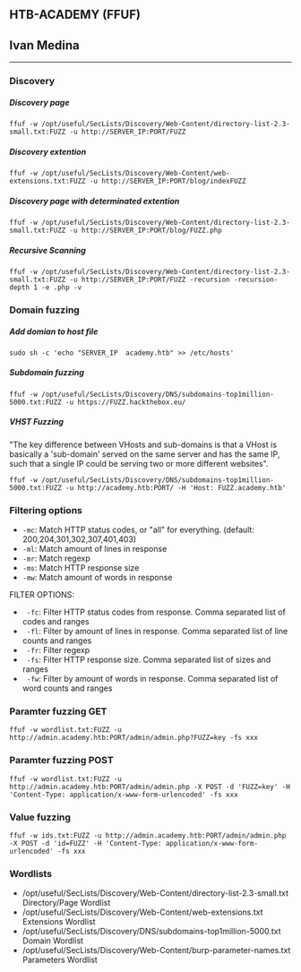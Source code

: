 ## HTB-ACADEMY (FFUF)
## Ivan Medina
---

### Discovery

##### Discovery page

```
ffuf -w /opt/useful/SecLists/Discovery/Web-Content/directory-list-2.3-small.txt:FUZZ -u http://SERVER_IP:PORT/FUZZ
```

##### Discovery extention

```
ffuf -w /opt/useful/SecLists/Discovery/Web-Content/web-extensions.txt:FUZZ -u http://SERVER_IP:PORT/blog/indexFUZZ
```

##### Discovery page with determinated extention 

```
ffuf -w /opt/useful/SecLists/Discovery/Web-Content/directory-list-2.3-small.txt:FUZZ -u http://SERVER_IP:PORT/blog/FUZZ.php
```

##### Recursive Scanning 

```
ffuf -w /opt/useful/SecLists/Discovery/Web-Content/directory-list-2.3-small.txt:FUZZ -u http://SERVER_IP:PORT/FUZZ -recursion -recursion-depth 1 -e .php -v
```

### Domain fuzzing

##### Add domian to host file 

```
sudo sh -c 'echo "SERVER_IP  academy.htb" >> /etc/hosts'
```

##### Subdomain fuzzing

```
ffuf -w /opt/useful/SecLists/Discovery/DNS/subdomains-top1million-5000.txt:FUZZ -u https://FUZZ.hackthebox.eu/
```

##### VHST Fuzzing

"The key difference between VHosts and sub-domains is that a VHost is basically a 'sub-domain' served on the same server and has the same IP, such that a single IP could be serving two or more different websites".

```
ffuf -w /opt/useful/SecLists/Discovery/DNS/subdomains-top1million-5000.txt:FUZZ -u http://academy.htb:PORT/ -H 'Host: FUZZ.academy.htb'
```

### Filtering options

-  ```-mc```: Match HTTP status codes, or "all" for everything. (default: 200,204,301,302,307,401,403)
-  ```-ml```: Match amount of lines in response
-  ```-mr```: Match regexp
-  ```-ms```: Match HTTP response size
-  ```-mw```: Match amount of words in response

FILTER OPTIONS:
-  ```  -fc ```: Filter HTTP status codes from response. Comma separated list of codes and ranges
-  ```  -fl ```: Filter by amount of lines in response. Comma separated list of line counts and ranges
-  ```  -fr ```: Filter regexp
-  ```  -fs ```: Filter HTTP response size. Comma separated list of sizes and ranges
-  ```  -fw ```: Filter by amount of words in response. Comma separated list of word counts and ranges

### Paramter fuzzing GET

```
ffuf -w wordlist.txt:FUZZ -u http://admin.academy.htb:PORT/admin/admin.php?FUZZ=key -fs xxx
```

### Paramter fuzzing POST

```
ffuf -w wordlist.txt:FUZZ -u http://admin.academy.htb:PORT/admin/admin.php -X POST -d 'FUZZ=key' -H 'Content-Type: application/x-www-form-urlencoded' -fs xxx
```

### Value fuzzing

```
ffuf -w ids.txt:FUZZ -u http://admin.academy.htb:PORT/admin/admin.php -X POST -d 'id=FUZZ' -H 'Content-Type: application/x-www-form-urlencoded' -fs xxx
```

### Wordlists

- /opt/useful/SecLists/Discovery/Web-Content/directory-list-2.3-small.txt	Directory/Page Wordlist
- /opt/useful/SecLists/Discovery/Web-Content/web-extensions.txt	Extensions Wordlist
- /opt/useful/SecLists/Discovery/DNS/subdomains-top1million-5000.txt	Domain Wordlist
- /opt/useful/SecLists/Discovery/Web-Content/burp-parameter-names.txt	Parameters Wordlist

